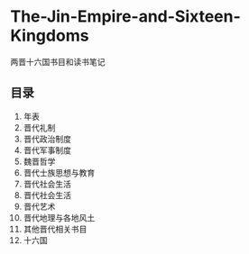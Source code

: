 # The-Jin-Empire-and-Sixteen-Kingdoms
两晋十六国书目和读书笔记

## 目录


1. 年表
2. 晋代礼制
3. 晋代政治制度
4. 晋代军事制度
5. 魏晋哲学
6. 晋代士族思想与教育
7. 晋代社会生活
8. 晋代社会生活
9. 晋代艺术
10. 晋代地理与各地风土
11. 其他晋代相关书目
12. 十六国
